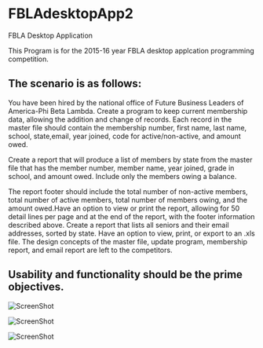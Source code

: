 # FBLAdesktopApp2
FBLA Desktop Application

This Program is for the 2015-16 year FBLA desktop applcation programming competition.

The scenario is as follows:
 -------------------------------------------------------------------------------------------------------------
You have been hired by the national office of Future Business Leaders of America-Phi Beta Lambda.
Create a program to keep current membership data, allowing the addition and change of records. Each record 
in the master file should contain the membership number, first name, last name, school, state,email,
year joined, code for  active/non-active, and amount owed.

Create a report that will produce a list of members by state from the master file that has the member number,
member name, year joined, grade in school, and amount owed. Include only the members owing a balance.

The report footer should include the total number of non-active members, total number of active members, 
total number of members owing, and the amount owed.Have an option to view or print the report, allowing
for 50 detail lines per page and at the end of the report, with the footer information described above. Create a 
report that lists all seniors and their email addresses, sorted by state.
Have an option to view, print, or export to an .xls file. The design concepts of the master file, 
update program, membership report, and email report are left to the competitors.

Usability and functionality should be the prime objectives.
 -------------------------------------------------------------------------------------------------------------

![ScreenShot](https://raw.github.com/Zeffe/FBLAdesktopApp2/master/ReadmeImages/LoginScreen.png)

![ScreenShot](https://raw.github.com/Zeffe/FBLAdesktopApp2/master/ReadmeImages/StudentFormScreen.png)

![ScreenShot](https://raw.github.com/Zeffe/FBLAdesktopApp2/master/ReadmeImages/HomeScreen.png)

